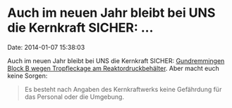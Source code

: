 Auch im neuen Jahr bleibt bei UNS die Kernkraft SICHER: \...
============================================================

Date: 2014-01-07 15:38:03

Auch im neuen Jahr bleibt bei UNS die Kernkraft SICHER: [Gundremmingen
Block B wegen Tropfleckage am
Reaktordruckbehälter](http://www.augsburger-allgemeine.de/krumbach/Block-B-vom-Netz-genommen-id28334252.html).
Aber macht euch keine Sorgen:

> Es besteht nach Angaben des Kernkraftwerks keine Gefährdung für das
> Personal oder die Umgebung.

